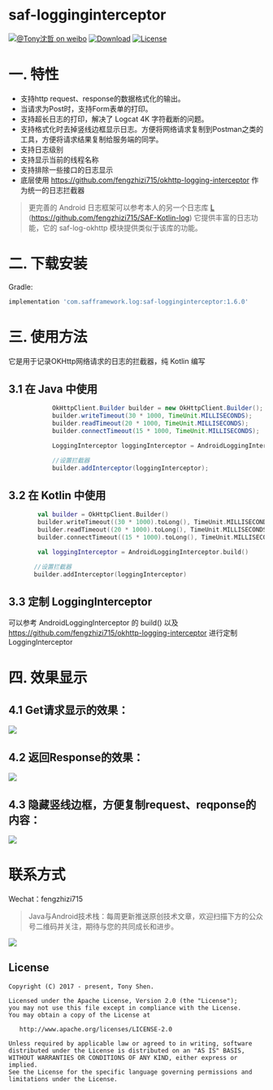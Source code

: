 # saf-logginginterceptor

[![@Tony沈哲 on weibo](https://img.shields.io/badge/weibo-%40Tony%E6%B2%88%E5%93%B2-blue.svg)](http://www.weibo.com/fengzhizi715)
[![Download](https://api.bintray.com/packages/fengzhizi715/maven/saf-logginginterceptor/images/download.svg)](https://bintray.com/fengzhizi715/maven/saf-logginginterceptor/_latestVersion)
[![License](https://img.shields.io/badge/license-Apache%202-lightgrey.svg)](https://www.apache.org/licenses/LICENSE-2.0.html)

# 一. 特性

* 支持http request、response的数据格式化的输出。
* 当请求为Post时，支持Form表单的打印。
* 支持超长日志的打印，解决了 Logcat 4K 字符截断的问题。
* 支持格式化时去掉竖线边框显示日志。方便将网络请求复制到Postman之类的工具，方便将请求结果复制给服务端的同学。
* 支持日志级别
* 支持显示当前的线程名称
* 支持排除一些接口的日志显示
* 底层使用 https://github.com/fengzhizi715/okhttp-logging-interceptor 作为统一的日志拦截器


 > 更完善的 Android 日志框架可以参考本人的另一个日志库 [L](https://github.com/fengzhizi715/SAF-Kotlin-log)  (https://github.com/fengzhizi715/SAF-Kotlin-log) 
 它提供丰富的日志功能，它的 saf-log-okhttp 模块提供类似于该库的功能。

# 二. 下载安装
  Gradle:

```groovy
implementation 'com.safframework.log:saf-logginginterceptor:1.6.0'
```  

# 三. 使用方法
它是用于记录OKHttp网络请求的日志的拦截器，纯 Kotlin 编写

## 3.1 在 Java 中使用

```java
            OkHttpClient.Builder builder = new OkHttpClient.Builder();
            builder.writeTimeout(30 * 1000, TimeUnit.MILLISECONDS);
            builder.readTimeout(20 * 1000, TimeUnit.MILLISECONDS);
            builder.connectTimeout(15 * 1000, TimeUnit.MILLISECONDS);

            LoggingInterceptor loggingInterceptor = AndroidLoggingInterceptor.build();

            //设置拦截器
            builder.addInterceptor(loggingInterceptor);
```

## 3.2 在 Kotlin 中使用

```kotlin    
        val builder = OkHttpClient.Builder()
        builder.writeTimeout((30 * 1000).toLong(), TimeUnit.MILLISECONDS)
        builder.readTimeout((20 * 1000).toLong(), TimeUnit.MILLISECONDS)
        builder.connectTimeout((15 * 1000).toLong(), TimeUnit.MILLISECONDS)

        val loggingInterceptor = AndroidLoggingInterceptor.build()

       //设置拦截器
       builder.addInterceptor(loggingInterceptor)
```

## 3.3 定制 LoggingInterceptor

可以参考 AndroidLoggingInterceptor 的 build() 以及 https://github.com/fengzhizi715/okhttp-logging-interceptor 进行定制 LoggingInterceptor

# 四. 效果显示

## 4.1 Get请求显示的效果：

![](images/Get请求.png)


## 4.2 返回Response的效果：

![](images/返回有边框的Response.png)


## 4.3 隐藏竖线边框，方便复制request、reqponse的内容：

![](images/隐藏边框的效果.png)


联系方式
===

Wechat：fengzhizi715

> Java与Android技术栈：每周更新推送原创技术文章，欢迎扫描下方的公众号二维码并关注，期待与您的共同成长和进步。

![](https://github.com/fengzhizi715/NetDiscovery/blob/master/images/gzh.jpeg)

License
-------

    Copyright (C) 2017 - present, Tony Shen.

    Licensed under the Apache License, Version 2.0 (the "License");
    you may not use this file except in compliance with the License.
    You may obtain a copy of the License at

       http://www.apache.org/licenses/LICENSE-2.0

    Unless required by applicable law or agreed to in writing, software
    distributed under the License is distributed on an "AS IS" BASIS,
    WITHOUT WARRANTIES OR CONDITIONS OF ANY KIND, either express or implied.
    See the License for the specific language governing permissions and
    limitations under the License.
